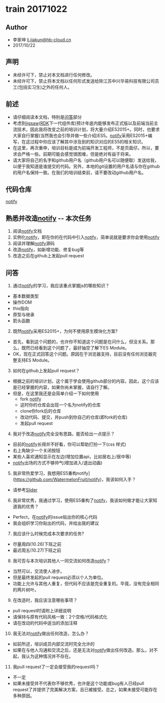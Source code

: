 # train 20171022

## Author
+ 李家坤 <li.jiakun@hb-cloud.cn>
+ 2017/10/22

## 声明
+ 未经许可下，禁止对本文档进行任何修改。
+ 未经许可下，禁止将本文档以任何形式发送给除江苏中兴华易科技有限公司员工(包括实习生)之外的任何人。

## 前述
+ 请仔细阅读本文档，特别是[问答](#问答)部分
+ 考虑到[jigsaw](https://github.com/rdkmaster/jigsaw)([RDK](https://github.com/rdkmaster/rdk)下一代组件库)预计年底内能够发布正式版以及前端当前主流技术，因此我将改变之前的培训计划，将大量介绍ES2015+。同时，也要求大家自行掌握(当然我也会引导并做一些介绍)ES5。[notify](https://github.com/WatermelonFruit/notify)采用ES2015+编写，在这过程中你应该了解其中涉及到的知识对应的ES5的相关知识。
+ 在这里，再次重申，培训目标是成为前端开发工程师，不是页面仔。所以，要求会严格一些。前期可能会感觉很困难，但是绝对有益于将来。
+ 请大家将自己的名字和github用户名（github用户名可以随便取）发送给我，以便于我知道是谁提交的代码。另外，本地的git设置的用户名请与你在github的用户名保持一致。在我们的培训结束前，请不要改动github用户名。

## 代码仓库
[notify](https://github.com/WatermelonFruit/notify)

## 熟悉并改造[notify](https://github.com/WatermelonFruit/notify) -- **本次任务**
1. 阅读[notify](https://github.com/WatermelonFruit/notify)文档
2. 实例化[notify](https://github.com/WatermelonFruit/notify)，即在你的在代码中引入[notify](https://github.com/WatermelonFruit/notify)，简单说就是要求你会使用[notify](https://github.com/WatermelonFruit/notify)
3. 阅读并理解[notify](https://github.com/WatermelonFruit/notify)源码
4. 改造[notify](https://github.com/WatermelonFruit/notify)，如新增功能、修复bug等
5. 改造之后在github上发起pull request

## 问答
1. 通过[notify](https://github.com/WatermelonFruit/notify)的学习，我应该重点掌握js的哪些知识？
  + 基本数据类型
  + 操作DOM
  + this指向
  + 原型与继承
  + 箭头函数

2. 既然[notify](https://github.com/WatermelonFruit/notify)采用ES2015+，为何不使用原生模块化方案?
  + 首先，看到这个问题的，也许你不知道这个问题是在问什么，但没关系。那么，既然已经看到这个问题了，最好抽空了解下ES Module。
  + OK，现在正式回答这个问题。原因在于浏览器支持，目前没有任何浏览器完整支持ES Module。

3. 如何在github上发起pull request？
  + 根据之前的培训计划，这个属于学会使用github部分的内容。因此，这个应该是已经掌握的内容，如果你尚未掌握，请自行了解。
  + 但是，在这里我还是会简单介绍一下如何使用
    + fork [notify](https://github.com/WatermelonFruit/notify)
    + 这时你的仓库会出现一个名为notify的仓库
    + clone你fork后的仓库
    + 改动代码、提交，并push到你自己的仓库(即fork的仓库)
    + 发起pull request

4. 我对于改造[notify](https://github.com/WatermelonFruit/notify)完全没有思路，能否给出一点提示？
  + 目前的[notify](https://github.com/WatermelonFruit/notify)长得并不好看，你可以帮助打扮一下(css 样式)
  + 右上角缺少一个关闭按钮
  + 某些人喜欢通知显示在左边(增加位置api，比如居右上/居中等)
  + [notify](https://github.com/WatermelonFruit/notify)出场的方式不够帅气(增加进入/退出动画)

5. 我非常热爱学习，我想用ES5重构notify](https://github.com/WatermelonFruit/notify)，我该如何入手？
  + 请参考[Slider](https://github.com/WatermelonFruit/Slider)

6. 我非常优秀，我通过学习，使用ES5重构了[notify](https://github.com/WatermelonFruit/notify)，我该如何做才能让大家知道我的优秀？
  + Perfect，在[notify](https://github.com/WatermelonFruit/notify)的issue贴出你的核心代码
  + 我会组织学习你贴出的代码，并给出我的建议

7. 我应该什么时候完成本次要求的任务?
  + 尽量周四(10.26)下班之前
  + 最迟周五(10.27)下班之前

8. 我可否与本次培训其他人一同交流如何改造[notify](https://github.com/WatermelonFruit/notify)？
  + 当然可以，交流使人进步。
  + 但是最终发起的pull request必须以个人为单位。
  + 功能上允许与其他人重复，但代码不应该是完全重复的。毕竟，没有完全相同的两片树叶。

9. 在改造时，我应该注意哪些事项？
  + pull request时请附上详细说明
  + 请保持与原有代码风格一致：2个空格/代码格式化
  + 请在改动的代码中适当的添加注释

10. 我无法对[notify](https://github.com/WatermelonFruit/notify)做出任何改造，怎么办？
  + 如前所述，培训成员内部交流时完全允许的
  + 如果在与他人沟通和交流之后，还是无法对[notify](https://github.com/WatermelonFruit/notify)做出任何改造。那么，对不起，我认为这种情况并不存在。

11. 我pull request了一定会接受我的request吗？
  + 不一定
  + 如果未接受并不代表你不够优秀，也许是这个功能或bug有人已经pull request了并提供了完美解决方案，且已被接受。总之，如果未接受可能存在多种原因。
